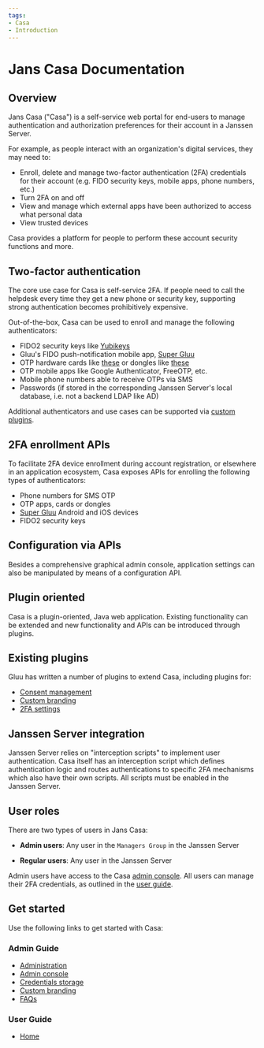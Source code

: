 ```yaml
---
tags:
- Casa
- Introduction
---
```


# Jans Casa Documentation

## Overview

Jans Casa ("Casa") is a self-service web portal for end-users to manage authentication and authorization preferences for their account in a Janssen Server. 

For example, as people interact with an organization's digital services, they may need to:

- Enroll, delete and manage two-factor authentication (2FA) credentials for their account (e.g. FIDO security keys, mobile apps, phone numbers, etc.)
- Turn 2FA on and off
- View and manage which external apps have been authorized to access what personal data
- View trusted devices   

Casa provides a platform for people to perform these account security functions and more. 

## Two-factor authentication

The core use case for Casa is self-service 2FA. If people need to call the helpdesk every time they get a new phone or security key, supporting strong authentication becomes prohibitively expensive. 

Out-of-the-box, Casa can be used to enroll and manage the following authenticators:    

- FIDO2 security keys like [Yubikeys](https://www.yubico.com/products/yubikey-hardware/)       
- Gluu's FIDO push-notification mobile app, [Super Gluu](https://super.gluu.org)    
- OTP hardware cards like [these](https://www.ftsafe.com/Products/Power_Card/Standard) or dongles like [these](https://www.ftsafe.com/Products/OTP/Single_Button_OTP)      
- OTP mobile apps like Google Authenticator, FreeOTP, etc.       
- Mobile phone numbers able to receive OTPs via SMS   
- Passwords (if stored in the corresponding Janssen Server's local database, i.e. not a backend LDAP like AD)      

Additional authenticators and use cases can be supported via [custom plugins](#plugin-oriented). 

## 2FA enrollment APIs

To facilitate 2FA device enrollment during account registration, or elsewhere in an application ecosystem, Casa exposes APIs for enrolling the following types of authenticators:   

- Phone numbers for SMS OTP   
- OTP apps, cards or dongles        
- [Super Gluu](https://super.gluu.org) Android and iOS devices  
- FIDO2 security keys

## Configuration via APIs

Besides a comprehensive graphical admin console, application settings can also be manipulated by means of a configuration API.

## Plugin oriented

Casa is a plugin-oriented, Java web application. Existing functionality can be extended and new functionality and APIs can be introduced through plugins. 

## Existing plugins

Gluu has written a number of plugins to extend Casa, including plugins for:

- [Consent management](./plugins/consent-management.md) 
- [Custom branding](./plugins/custom-branding.md)  
- [2FA settings](./plugins/2fa-settings.md)
<!-- - [BioID authentication](./plugins/bioid.md) -->

## Janssen Server integration

Janssen Server relies on "interception scripts" to implement user authentication. Casa itself has an interception script which defines authentication logic and routes authentications to specific 2FA mechanisms which also have their own scripts. All scripts must be enabled in the Janssen Server.        

## User roles

There are two types of users in Jans Casa:

- **Admin users**: Any user in the `Managers Group` in the Janssen Server

- **Regular users**: Any user in the Janssen Server  

Admin users have access to the Casa [admin console](./administration/admin-console.md). All users can manage their 2FA credentials, as outlined in the [user guide](./user-guide.md).  

## Get started

Use the following links to get started with Casa:  

### Admin Guide

  - [Administration](./administration/README.md)
  - [Admin console](./administration/admin-console.md)
  - [Credentials storage](./administration/credentials-stored.md)        
  - [Custom branding](./administration/custom-branding.md)        
  - [FAQs](./administration/faq.md)            

### User Guide

- [Home](./user-guide.md)


